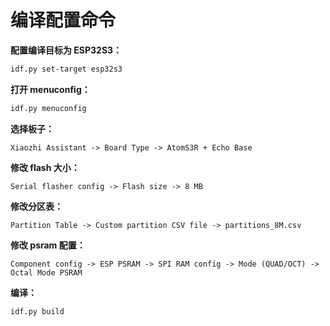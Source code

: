 # 编译配置命令

**配置编译目标为 ESP32S3：**

```bash
idf.py set-target esp32s3
```

**打开 menuconfig：**

```bash
idf.py menuconfig
```

**选择板子：**

```
Xiaozhi Assistant -> Board Type -> AtomS3R + Echo Base
```

**修改 flash 大小：**

```
Serial flasher config -> Flash size -> 8 MB
```

**修改分区表：**

```
Partition Table -> Custom partition CSV file -> partitions_8M.csv
```

**修改 psram 配置：**

```
Component config -> ESP PSRAM -> SPI RAM config -> Mode (QUAD/OCT) -> Octal Mode PSRAM
```

**编译：**

```bash
idf.py build
```